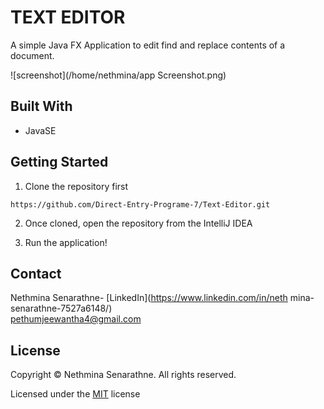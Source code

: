 # TEXT EDITOR

A simple Java FX Application to edit find and replace contents of a document.

![screenshot](/home/nethmina/app Screenshot.png)

## Built With

- JavaSE

## Getting Started

1. Clone the repository first 

``https://github.com/Direct-Entry-Programe-7/Text-Editor.git``

2. Once cloned, open the repository from the IntelliJ IDEA

3. Run the application!

## Contact

Nethmina Senarathne- [LinkedIn](https://www.linkedin.com/in/neth
mina-senarathne-7527a6148/) <br>
pethumjeewantha4@gmail.com

## License

Copyright &copy; Nethmina Senarathne. All rights reserved.

Licensed under the [MIT](LICENSE) license
